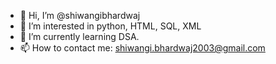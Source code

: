 - 👋 Hi, I’m @shiwangibhardwaj
- 👀 I’m interested in python, HTML, SQL, XML
- 🌱 I’m currently learning DSA.
- 📫 How to contact me: shiwangi.bhardwaj2003@gmail.com 

<!---
shiwangibhardwaj/shiwangibhardwaj is a ✨ special ✨ repository because its `README.md` (this file) appears on your GitHub profile.
You can click the Preview link to take a look at your changes.
--->
